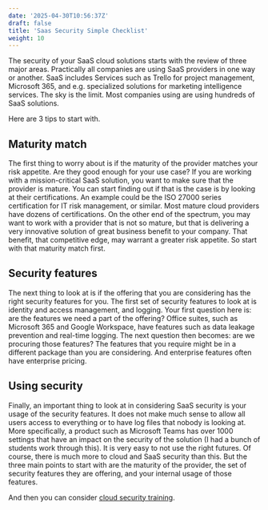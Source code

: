 ```yaml
---
date: '2025-04-30T10:56:37Z'
draft: false
title: 'Saas Security Simple Checklist'
weight: 10
---
```


The security of your SaaS cloud solutions starts with the review of three major areas. Practically all companies are using SaaS providers in one way or another.
SaaS includes Services such as Trello for project management, Microsoft 365, and e.g. specialized solutions for marketing intelligence services. The sky is the limit. Most companies using are using hundreds of SaaS solutions.

Here are 3 tips to start with.

## Maturity match

The first thing to worry about is if the maturity of the provider matches your risk appetite. Are they good enough for your use case?
If you are working with a mission-critical SaaS solution, you want to make sure that the provider is mature. You can start finding out if that is the case is by looking at their certifications. An example could be the ISO 27000 series certification for IT risk management, or similar. Most mature cloud providers have dozens of certifications. On the other end of the spectrum, you may want to work with a provider that is not so mature, but that is delivering a very innovative solution of great business benefit to your company. That benefit, that competitive edge, may warrant a greater risk appetite.
So start with that maturity match first.

## Security features

The next thing to look at is if the offering that you are considering has the right security features for you. The first set of security features to look at is identity and access management, and logging. Your first question here is: are the features we need a part of the offering? Office suites, such as Microsoft 365 and Google Workspace, have features such as data leakage prevention and real-time logging. The next question then becomes: are we procuring those features? The features that you require might be in a different package than you are considering. And enterprise features often have enterprise pricing.

## Using security

Finally, an important thing to look at in considering SaaS security is your usage of the security features. It does not make much sense to allow all users access to everything or to have log files that nobody is looking at. More specifically, a product such as Microsoft Teams has over 1000 settings that have an impact on the security of the solution (I had a bunch of students work through this). It is very easy to not use the right futures.
Of course, there is much more to cloud and SaaS security than this. But the three main points to start with are the maturity of the provider, the set of security features they are offering, and your internal usage of those features.

And then you can consider [cloud security training](https://thecloudinstructor.com).
